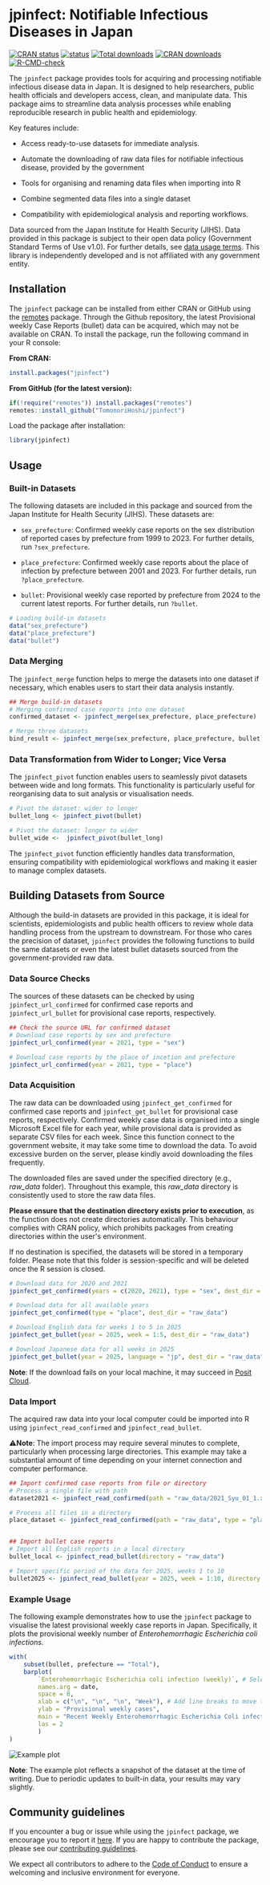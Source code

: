 # jpinfect: Notifiable Infectious Diseases in Japan

<!-- badges: start -->

[![CRAN status](https://www.r-pkg.org/badges/version/jpinfect)](https://cran.r-project.org/package=jpinfect) [![status](https://joss.theoj.org/papers/4953ebf555b62a01098a78374465fa92/status.svg)](https://joss.theoj.org/papers/4953ebf555b62a01098a78374465fa92) [![Total downloads](https://cranlogs.r-pkg.org/badges/grand-total/jpinfect)](https://cran.r-project.org/package=jpinfect) [![CRAN downloads](https://cranlogs.r-pkg.org/badges/jpinfect)](https://cran.r-project.org/package=jpinfect) [![R-CMD-check](https://github.com/TomonoriHoshi/jpinfect/actions/workflows/R-CMD-check.yaml/badge.svg)](https://github.com/TomonoriHoshi/jpinfect/actions/workflows/R-CMD-check.yaml)

<!-- badges: end -->

The `jpinfect` package provides tools for acquiring and processing notifiable infectious disease data in Japan. It is designed to help researchers, public health officials and developers access, clean, and manipulate data. This package aims to streamline data analysis processes while enabling reproducible research in public health and epidemiology.

Key features include:

-   Access ready-to-use datasets for immediate analysis.

-   Automate the downloading of raw data files for notifiable infectious disease, provided by the government

-   Tools for organising and renaming data files when importing into R

-   Combine segmented data files into a single dataset

-   Compatibility with epidemiological analysis and reporting workflows.

Data sourced from the Japan Institute for Health Security (JIHS). Data provided in this package is subject to their open data policy (Government Standard Terms of Use v1.0). For further details, see [data usage terms](https://id-info.jihs.go.jp/usage-contract.html). This library is independently developed and is not affiliated with any government entity.

## Installation

The `jpinfect` package can be installed from either CRAN or GitHub using the [remotes](https://github.com/r-lib/remotes/) package. Through the Github repository, the latest Provisional weekly Case Reports (bullet) data can be acquired, which may not be available on CRAN. To install the package, run the following command in your R console:

**From CRAN:**

``` r
install.packages("jpinfect")
```

**From GitHub (for the latest version):**

``` r
if(!require("remotes")) install.packages("remotes")
remotes::install_github("TomonoriHoshi/jpinfect")
```

Load the package after installation:

``` r
library(jpinfect)
```

## Usage

### Built-in Datasets

The following datasets are included in this package and sourced from the Japan Institute for Health Security (JIHS). These datasets are:

-   `sex_prefecture`: Confirmed weekly case reports on the sex distribution of reported cases by prefecture from 1999 to 2023. For further details, run `?sex_prefecture`.

-   `place_prefecture`: Confirmed weekly case reports about the place of infection by prefecture between 2001 and 2023. For further details, run `?place_prefecture`.

-   `bullet`: Provisional weekly case reported by prefecture from 2024 to the current latest reports. For further details, run `?bullet`.

``` r
# Loading build-in datasets
data("sex_prefecture")
data("place_prefecture")
data("bullet")
```

### Data Merging

The `jpinfect_merge` function helps to merge the datasets into one dataset if necessary, which enables users to start their data analysis instantly.

``` r
## Merge build-in datasets
# Merging confirmed case reports into one dataset
confirmed_dataset <- jpinfect_merge(sex_prefecture, place_prefecture)

# Merge three datasets
bind_result <- jpinfect_merge(sex_prefecture, place_prefecture, bullet)
```

### **Data Transformation from Wider to Longer; Vice Versa**

The `jpinfect_pivot` function enables users to seamlessly pivot datasets between wide and long formats. This functionality is particularly useful for reorganising data to suit analysis or visualisation needs.

``` r
# Pivot the dataset: wider to longer
bullet_long <- jpinfect_pivot(bullet)

# Pivot the dataset: longer to wider
bullet_wide <-  jpinfect_pivot(bullet_long)
```

The `jpinfect_pivot` function efficiently handles data transformation, ensuring compatibility with epidemiological workflows and making it easier to manage complex datasets.

## Building Datasets from Source

Although the build-in datasets are provided in this package, it is ideal for scientists, epidemiologists and public health officers to review whole data handling process from the upstream to downstream. For those who cares the precision of dataset, `jpinfect` provides the following functions to build the same datasets or even the latest bullet datasets sourced from the government-provided raw data.

### Data Source Checks

The sources of these datasets can be checked by using `jpinfect_url_confirmed` for confirmed case reports and `jpinfect_url_bullet` for provisional case reports, respectively.

``` r
## Check the source URL for confirmed dataset
# Download case reports by sex and prefecture
jpinfect_url_confirmed(year = 2021, type = "sex")

# Download case reports by the place of incetion and prefecture
jpinfect_url_confirmed(year = 2021, type = "place")
```

### Data Acquisition

The raw data can be downloaded using `jpinfect_get_confirmed` for confirmed case reports and `jpinfect_get_bullet` for provisional case reports, respectively. Confirmed weekly case data is organised into a single Microsoft Excel file for each year, while provisional data is provided as separate CSV files for each week. Since this function connect to the government website, it may take some time to download the data. To avoid excessive burden on the server, please kindly avoid downloading the files frequently.

The downloaded files are saved under the specified directory (e.g., *raw_data* folder). Throughout this example, this *raw_data* directory is consistently used to store the raw data files.

**Please ensure that the destination directory exists prior to execution**, as the function does not create directories automatically. This behaviour complies with CRAN policy, which prohibits packages from creating directories within the user's environment.

If no destination is specified, the datasets will be stored in a temporary folder. Please note that this folder is session-specific and will be deleted once the R session is closed.

``` r
# Download data for 2020 and 2021
jpinfect_get_confirmed(years = c(2020, 2021), type = "sex", dest_dir = "raw_data")

# Download data for all available years
jpinfect_get_confirmed(type = "place", dest_dir = "raw_data")

# Download English data for weeks 1 to 5 in 2025
jpinfect_get_bullet(year = 2025, week = 1:5, dest_dir = "raw_data")

# Download Japanese data for all weeks in 2025
jpinfect_get_bullet(year = 2025, language = "jp", dest_dir = "raw_data")
```

**Note**: If the download fails on your local machine, it may succeed in [Posit Cloud](https://posit.cloud/).

### Data Import

The acquired raw data into your local computer could be imported into R using `jpinfect_read_confirmed` and `jpinfect_read_bullet`.

⚠️**Note**: The import process may require several minutes to complete, particularly when processing large directories. This example may take a substantial amount of time depending on your internet connection and computer performance.

``` r
## Import confirmed case reports from file or directory
# Process a single file with path
dataset2021 <- jpinfect_read_confirmed(path = "raw_data/2021_Syu_01_1.xlsx")

# Process all files in a directory
place_dataset <- jpinfect_read_confirmed(path = "raw_data", type = "place")


## Import bullet case reports
# Import all English reports in a local directory
bullet_local <- jpinfect_read_bullet(directory = "raw_data")

# Import specific period of the data for 2025, weeks 1 to 10
bullet2025 <- jpinfect_read_bullet(year = 2025, week = 1:10, directory = "raw_data")
```

### Example Usage

The following example demonstrates how to use the `jpinfect` package to visualise the latest provisional weekly case reports in Japan. Specifically, it plots the provisional weekly number of *Enterohemorrhagic Escherichia coli infections*.

``` r
with(
    subset(bullet, prefecture == "Total"),
    barplot(
        `Enterohemorrhagic Escherichia coli infection (weekly)`, # Selected column name in bullet dataset
        names.arg = date,
        space = 0,
        xlab = c("\n", "\n", "\n", "Week"), # Add line breaks to move the x-axis label down
        ylab = "Provisional weekly cases",
        main = "Recent Weekly Enterohemorrhagic Escherichia Coli infection in Japan",
        las = 2
        )
)
```

![Example plot](plot_example.png)

**Note**: The example plot reflects a snapshot of the dataset at the time of writing. Due to periodic updates to built-in data, your results may vary slightly.

## Community guidelines

If you encounter a bug or issue while using the `jpinfect` package, we encourage you to report it [here](https://github.com/TomonoriHoshi/jpinfect/issues). If you are happy to contribute the package, please see our [contributing guidelines](CONTRIBUTING.md).

We expect all contributors to adhere to the [Code of Conduct](CODE_OF_CONDUCT.md) to ensure a welcoming and inclusive environment for everyone.
